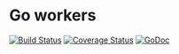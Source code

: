 Go workers
================

[![Build Status](https://travis-ci.org/kihamo/go-workers.svg?branch=master)](https://travis-ci.org/kihamo/go-workers)
[![Coverage Status](https://coveralls.io/repos/github/kihamo/go-workers/badge.svg?branch=master)](https://coveralls.io/github/kihamo/go-workers?branch=master)
[![GoDoc](https://godoc.org/github.com/kihamo/go-workers?status.svg)](https://godoc.org/github.com/kihamo/go-workers)